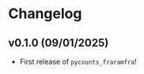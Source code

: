 # Changelog

<!--next-version-placeholder-->

## v0.1.0 (09/01/2025)

- First release of `pycounts_fraramfra`!